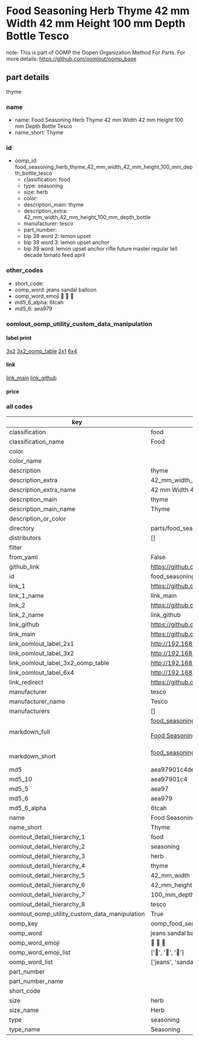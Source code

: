 # Food Seasoning Herb Thyme 42 mm Width 42 mm Height 100 mm Depth Bottle Tesco  

note: This is part of OOMP the Oopen Organization Method For Parts. For more details: https://github.com/oomlout/oomp_base

##  part details
  



thyme



### name
* name: Food Seasoning Herb Thyme 42 mm Width 42 mm Height 100 mm Depth Bottle Tesco
* name_short: Thyme
### id
* oomp_id: food_seasoning_herb_thyme_42_mm_width_42_mm_height_100_mm_depth_bottle_tesco
  * classification: food
  * type: seasoning
  * size: herb
  * color: 
  * description_main: thyme
  * description_extra: 42_mm_width_42_mm_height_100_mm_depth_bottle
  * manufacturer: tesco
  * part_number: 
  * bip 39 word 2: lemon upset
  * bip 39 word 3: lemon upset anchor
  * bip 39 word: lemon upset anchor rifle future master regular tell decade tomato feed april

### other_codes
* short_code: 
* oomp_word: jeans sandal balloon
* oomp_word_emoji :jeans: :sandal: :balloon:
* md5_6_alpha: 6tcah
* md5_6: aea979






### oomlout_oomp_utility_custom_data_manipulation
#### label print
[3x2](http://192.168.1.245:1112/?label=oomp%206tcah)
[3x2_oomp_table](http://192.168.1.108:1112/?label=oomp%206tcah)
[2x1](http://192.168.1.242:1112/?label=oomp%206tcah)
[6x4](http://192.168.1.55:1112/?label=oomp%206tcah)    

#### link

[link_main](https://github.com/oomlout/oomlout_oomp_version_1_messy/tree/main/parts/food_seasoning_herb_thyme_42_mm_width_42_mm_height_100_mm_depth_bottle_tesco) [link_github](https://github.com/oomlout/oomlout_oomp_version_1_messy/tree/main/parts/food_seasoning_herb_thyme_42_mm_width_42_mm_height_100_mm_depth_bottle_tesco)                             

#### price







### all codes 
| key | value |  
| --- | --- |  
| classification | food |  
| classification_name | Food |  
| color |  |  
| color_name |  |  
| description | thyme |  
| description_extra | 42_mm_width_42_mm_height_100_mm_depth_bottle |  
| description_extra_name | 42 mm Width 42 mm Height 100 mm Depth Bottle |  
| description_main | thyme |  
| description_main_name | Thyme |  
| description_or_color |   |  
| directory | parts/food_seasoning_herb_thyme_42_mm_width_42_mm_height_100_mm_depth_bottle_tesco |  
| distributors | [] |  
| filter |  |  
| from_yaml | False |  
| github_link | https://github.com/oomlout/oomlout_oomp_part_src/tree/main/parts/food_seasoning_herb_thyme_42_mm_width_42_mm_height_100_mm_depth_bottle_tesco |  
| id | food_seasoning_herb_thyme_42_mm_width_42_mm_height_100_mm_depth_bottle_tesco |  
| link_1 | https://github.com/oomlout/oomlout_oomp_version_1_messy/tree/main/parts/food_seasoning_herb_thyme_42_mm_width_42_mm_height_100_mm_depth_bottle_tesco |  
| link_1_name | link_main |  
| link_2 | https://github.com/oomlout/oomlout_oomp_version_1_messy/tree/main/parts/food_seasoning_herb_thyme_42_mm_width_42_mm_height_100_mm_depth_bottle_tesco |  
| link_2_name | link_github |  
| link_github | https://github.com/oomlout/oomlout_oomp_version_1_messy/tree/main/parts/food_seasoning_herb_thyme_42_mm_width_42_mm_height_100_mm_depth_bottle_tesco |  
| link_main | https://github.com/oomlout/oomlout_oomp_version_1_messy/tree/main/parts/food_seasoning_herb_thyme_42_mm_width_42_mm_height_100_mm_depth_bottle_tesco |  
| link_oomlout_label_2x1 | http://192.168.1.242:1112/?label=oomp%206tcah |  
| link_oomlout_label_3x2 | http://192.168.1.245:1112/?label=oomp%206tcah |  
| link_oomlout_label_3x2_oomp_table | http://192.168.1.108:1112/?label=oomp%206tcah |  
| link_oomlout_label_6x4 | http://192.168.1.55:1112/?label=oomp%206tcah |  
| link_redirect | https://github.com/oomlout/oomlout_oomp_version_1_messy/tree/main/parts/food_seasoning_herb_thyme_42_mm_width_42_mm_height_100_mm_depth_bottle_tesco |  
| manufacturer | tesco |  
| manufacturer_name | Tesco |  
| manufacturers | [] |  
| markdown_full | [food_seasoning_herb_thyme_42_mm_width_42_mm_height_100_mm_depth_bottle_tesco](none)<br>[](none)<br>[Food Seasoning Herb Thyme 42 Mm Width 42 Mm Height 100 Mm Depth Bottle Tesco](none)<br><br> |  
| markdown_short | [food_seasoning_herb_thyme_42_mm_width_42_mm_height_100_mm_depth_bottle_tesco](none)<br><br> |  
| md5 | aea97901c4ded69a22af4b9a10fbcbfe |  
| md5_10 | aea97901c4 |  
| md5_5 | aea97 |  
| md5_6 | aea979 |  
| md5_6_alpha | 6tcah |  
| name | Food Seasoning Herb Thyme 42 mm Width 42 mm Height 100 mm Depth Bottle Tesco |  
| name_short | Thyme |  
| oomlout_detail_hierarchy_1 | food |  
| oomlout_detail_hierarchy_2 | seasoning |  
| oomlout_detail_hierarchy_3 | herb |  
| oomlout_detail_hierarchy_4 | thyme |  
| oomlout_detail_hierarchy_5 | 42_mm_width |  
| oomlout_detail_hierarchy_6 | 42_mm_height |  
| oomlout_detail_hierarchy_7 | 100_mm_depth |  
| oomlout_detail_hierarchy_8 | tesco |  
| oomlout_oomp_utility_custom_data_manipulation | True |  
| oomp_key | oomp_food_seasoning_herb_thyme_42_mm_width_42_mm_height_100_mm_depth_bottle_tesco |  
| oomp_word | jeans sandal balloon |  
| oomp_word_emoji | :jeans: :sandal: :balloon: |  
| oomp_word_emoji_list | [':jeans:', ':sandal:', ':balloon:'] |  
| oomp_word_list | ['jeans', 'sandal', 'balloon'] |  
| part_number |  |  
| part_number_name |  |  
| short_code |  |  
| size | herb |  
| size_name | Herb |  
| type | seasoning |  
| type_name | Seasoning |  
